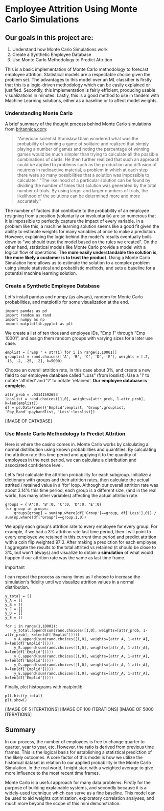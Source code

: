 # Employee Attrition Using Monte Carlo Simulations
## Our goals in this project are:
1. Understand how Monte Carlo Simulations work
2. Create a Synthetic Employee Database
3. Use Monte Carlo Methodology to Predict Attrition

This is a basic implementation of Monte Carlo methodology to forecast employee attrition. Statistical models are a respectable choice given the problem set. The advantages to this model over an ML classifier is firstly that this is a logic-driven methodology which can be easily explained or justified. Secondly, this implementation is fairly efficient, producing usable visualizations in minutes. Lastly, this is a good method to use in tandem with Machine Learning solutions, either as a baseline or to affect model weights.

### Understanding Monte Carlo

A brief summary of the thought process behind Monte Carlo simulations from [britannica.com](https://www.britannica.com/science/Monte-Carlo-method):

> "American scientist Stanislaw Ulam wondered what was the probability of winning a game of solitaire and realized that simply playing a number of games and noting the percentage of winning games would be much simpler than trying to calculate all the possible combinations of cards. He then further realized that such an approach could be applied to problems such as the production and diffusion of neutrons in radioactive material, a problem in which at each step there were so many possibilities that a solution was impossible to calculate."
> "The likelihood of a particular solution can be found by dividing the number of times that solution was generated by the total number of trials. By using larger and larger numbers of trials, the likelihood of the solutions can be determined more and more accurately."

The number of factors that contribute to the probability of an employee resigning from a position (voluntarily or involuntarily) are so numerous that it is impossible to perfectly capture the impact of every variable. In a problem like this, a machine learning solution seems like a good fit given the ability to estimate weights for many variables at once to make a prediction. However, explaining the logic behind the model's results eventually boils down to "we should trust the model based on the rules we created". On the other hand, statistical models like Monte Carlo provide a model with a logical flow of operations. __The more easily understandable the solution is, the more likely a customer is to trust the product.__ Using a Monte Carlo Simulation here allows us to estimate the solution to a complex problem using simple statistical and probablistic methods, and sets a baseline for a potential machine learning solution.

### Create a Synthetic Employee Database

Let's install pandas and numpy (as always), random for Monte Carlo probabilities, and matplotlib for some visualization at the end.

    import pandas as pd
    import random as rand
    import numpy as np
    import matplotlib.pyplot as plt

We create a list of ten thousand employee IDs, "Emp 1" through "Emp 10001", and assign them random groups with varying sizes for a later use case.

    emplist = ['Emp ' + str(i) for i in range(1,10001)]
    grouplist = rand.choices(['A', 'B', 'C', 'D', 'E'], weights = [.2, .15, .2, .25, .2], k=5000)

Choose an overall attrition rate, in this case about 3%, and create a new field to our employee database called "Loss" (from losslist). Use a '1' to notate 'attrited' and '2' to notate 'retained'. __Our employee database is complete.__ 

    attr_prob = .03141592653
    losslist = rand.choices([1,0], weights=[attr_prob, 1-attr_prob], k=len(emplist))
    df = pd.DataFrame({'Emplid':emplist, 'Group':grouplist, 'Pay_Band':paybandlist, 'Loss':losslist})

[IMAGE OF DATABASE]

### Use Monte Carlo Methodology to Predict Attrition

Here is where the casino comes in. Monte Carlo works by calculating a normal distribution using known probabilities and quantities. By calculating the attrition rate this time period and applying it to the quantity of employees in the next period, we can calculate a distribution and associated confidence level.

Let's first calculate the attrition probability for each subgroup. Initialize a dictionary with groups and their attrition rates, then calculate the actual attrited / retained value in a 'for' loop. Although our overall attrition rate was about 3.14% this time period, each group is a different size, (and in the real world, has many other variables) affecting the actual attrition rate.

    groups = {'A':0, 'B':0, 'C':0, 'D':0, 'E':0}
    for group in groups:
        groups[group] = sum(np.where(df['Group']==group, df['Loss'],0)) / sum(np.where(df['Group']==group,1,0))

We apply each group's attrition rate to every employee for every group. For example, if we had a 3% attrition rate last time period, then I will point to every employee we retained in this current time period and predict attrition with a coin flip weighted 97:3. After making a prediction for each employee, I aggregate the results to the total attrited vs retained (it should be close to 3%, but won't always) and visualize to obtain a __simulation__ of what would happen if our attrition rate was the same as last time frame.

> [!IMPORTANT]
> I can repeat the process as many times as I choose to increase the simulation's fidelity until we visualize attrition values in a normal distribution.

    y_total = []
    y_A = []
    y_B = []
    y_C = []
    y_D = []
    y_E = []

    for i in range(1,10001):
        y_total.append(sum(rand.choices([1,0], weights=[attr_prob, 1-attr_prob], k=len(df['Emplid']))))
        y_A.append(sum(rand.choices([1,0], weights=[attr_A, 1-attr_A], k=len(df['Emplid']))))
        y_B.append(sum(rand.choices([1,0], weights=[attr_A, 1-attr_A], k=len(df['Emplid']))))
        y_C.append(sum(rand.choices([1,0], weights=[attr_A, 1-attr_A], k=len(df['Emplid']))))
        y_D.append(sum(rand.choices([1,0], weights=[attr_A, 1-attr_A], k=len(df['Emplid']))))
        y_E.append(sum(rand.choices([1,0], weights=[attr_A, 1-attr_A], k=len(df['Emplid']))))

Finally, plot histograms with matplotlib

    plt.hist(y_total)
    plt.show()

[IMAGE OF 5 ITERATIONS] [IMAGE OF 100 ITERATIONS] [IMAGE OF 5000 ITERATIONS]

## Summary

In our process, the number of employees is free to change quarter to quarter, year to year, etc. However, the ratio is derived from previous time frames. This is the logical basis for establishing a statistical prediction of the likely outcomes. A core factor of this model is how we utilize the historical dataset in relation to our applied probability in the Monte Carlo Simulation. In the real world, I might start with a weighted average to give more influence to the most recent time frames.

Monte Carlo is a useful approach for many data problems. Firstly for the purpose of building explainable systems, and secondly because it is a widely-used technique which can serve as a fine baseline. This model can be used to aid weights optimization, exploratory correlation analyses, and much more beyond the scope of this mini demonstration.
